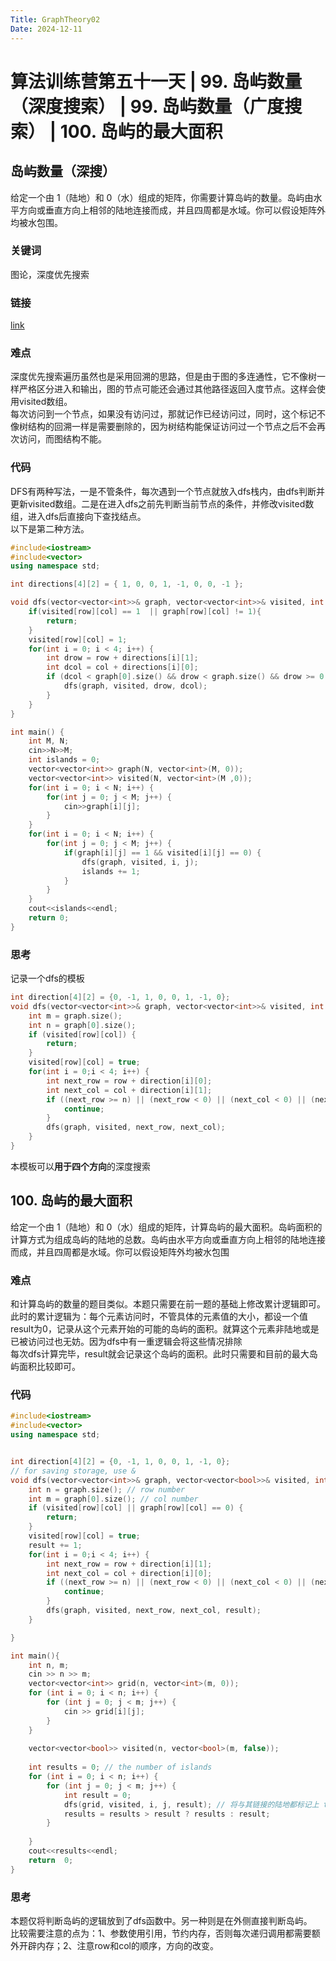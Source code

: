```yaml
---
Title: GraphTheory02
Date: 2024-12-11
---
```

# 算法训练营第五十一天 | 99. 岛屿数量（深度搜索） | 99. 岛屿数量（广度搜索） | 100. 岛屿的最大面积
## 岛屿数量（深搜）
给定一个由 1（陆地）和 0（水）组成的矩阵，你需要计算岛屿的数量。岛屿由水平方向或垂直方向上相邻的陆地连接而成，并且四周都是水域。你可以假设矩阵外均被水包围。
### 关键词
图论，深度优先搜索
### 链接
[link](https://kamacoder.com/problempage.php?pid=1171)
### 难点
深度优先搜索遍历虽然也是采用回溯的思路，但是由于图的多连通性，它不像树一样严格区分进入和输出，图的节点可能还会通过其他路径返回入度节点。这样会使用visited数组。\
每次访问到一个节点，如果没有访问过，那就记作已经访问过，同时，这个标记不像树结构的回溯一样是需要删除的，因为树结构能保证访问过一个节点之后不会再次访问，而图结构不能。
### 代码
DFS有两种写法，一是不管条件，每次遇到一个节点就放入dfs栈内，由dfs判断并更新visited数组。二是在进入dfs之前先判断当前节点的条件，并修改visited数组，进入dfs后直接向下查找结点。\
以下是第二种方法。
~~~C++
#include<iostream>
#include<vector>
using namespace std;

int directions[4][2] = { 1, 0, 0, 1, -1, 0, 0, -1 };

void dfs(vector<vector<int>>& graph, vector<vector<int>>& visited, int row, int col) {
    if(visited[row][col] == 1  || graph[row][col] != 1){
        return;
    }
    visited[row][col] = 1;
    for(int i = 0; i < 4; i++) {
        int drow = row + directions[i][1];
        int dcol = col + directions[i][0];
        if (dcol < graph[0].size() && drow < graph.size() && drow >= 0 && dcol >= 0) {
            dfs(graph, visited, drow, dcol);
        }
    }
}

int main() {
    int M, N;
    cin>>N>>M;
    int islands = 0;
    vector<vector<int>> graph(N, vector<int>(M, 0));
    vector<vector<int>> visited(N, vector<int>(M ,0));
    for(int i = 0; i < N; i++) {
        for(int j = 0; j < M; j++) {
            cin>>graph[i][j];
        }
    }
    for(int i = 0; i < N; i++) {
        for(int j = 0; j < M; j++) {
            if(graph[i][j] == 1 && visited[i][j] == 0) {
                dfs(graph, visited, i, j);
                islands += 1;
            }
        }
    }
    cout<<islands<<endl;
    return 0;
}
~~~
### 思考
记录一个dfs的模板
~~~c++
int direction[4][2] = {0, -1, 1, 0, 0, 1, -1, 0};
void dfs(vector<vector<int>>& graph, vector<vector<int>>& visited, int row, int col) {
    int m = graph.size();
    int n = graph[0].size();
    if (visited[row][col]) {
        return;
    }
    visited[row][col] = true;
    for(int i = 0;i < 4; i++) {
        int next_row = row + direction[i][0];
        int next_col = col + direction[i][1];
        if ((next_row >= n) || (next_row < 0) || (next_col < 0) || (next_col >= m)) {
            continue;
        }
        dfs(graph, visited, next_row, next_col);
    }
}
~~~
本模板可以**用于四个方向**的深度搜索
## 100. 岛屿的最大面积
给定一个由 1（陆地）和 0（水）组成的矩阵，计算岛屿的最大面积。岛屿面积的计算方式为组成岛屿的陆地的总数。岛屿由水平方向或垂直方向上相邻的陆地连接而成，并且四周都是水域。你可以假设矩阵外均被水包围
### 难点
和计算岛屿的数量的题目类似。本题只需要在前一题的基础上修改累计逻辑即可。\
此时的累计逻辑为：每个元素访问时，不管具体的元素值的大小，都设一个值result为0，记录从这个元素开始的可能的岛屿的面积。就算这个元素非陆地或是已被访问过也无妨。因为dfs中有一重逻辑会将这些情况排除\
每次dfs计算完毕，result就会记录这个岛屿的面积。此时只需要和目前的最大岛屿面积比较即可。
### 代码
~~~c++
#include<iostream>
#include<vector>
using namespace std;


int direction[4][2] = {0, -1, 1, 0, 0, 1, -1, 0};
// for saving storage, use &
void dfs(vector<vector<int>>& graph, vector<vector<bool>>& visited, int row, int col, int& result) {
    int n = graph.size(); // row number
    int m = graph[0].size(); // col number
    if (visited[row][col] || graph[row][col] == 0) {
        return;
    }
    visited[row][col] = true;
    result += 1;
    for(int i = 0;i < 4; i++) {
        int next_row = row + direction[i][1];
        int next_col = col + direction[i][0];
        if ((next_row >= n) || (next_row < 0) || (next_col < 0) || (next_col >= m)) {
            continue;
        }
        dfs(graph, visited, next_row, next_col, result);
    }

}

int main(){
    int n, m;
    cin >> n >> m;
    vector<vector<int>> grid(n, vector<int>(m, 0));
    for (int i = 0; i < n; i++) {
        for (int j = 0; j < m; j++) {
            cin >> grid[i][j];
        }
    }
    
    vector<vector<bool>> visited(n, vector<bool>(m, false));
    
    int results = 0; // the number of islands
    for (int i = 0; i < n; i++) {
        for (int j = 0; j < m; j++) {
            int result = 0;
            dfs(grid, visited, i, j, result); // 将与其链接的陆地都标记上 true
            results = results > result ? results : result;                    
        }
            
    }
    cout<<results<<endl;
    return  0;
}
~~~
### 思考
本题仅将判断岛屿的逻辑放到了dfs函数中。另一种则是在外侧直接判断岛屿。\
比较需要注意的点为：1、参数使用引用，节约内存，否则每次递归调用都需要额外开辟内存；2、注意row和col的顺序，方向的改变。
